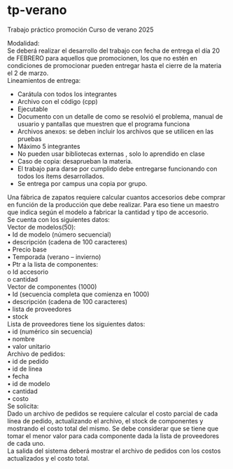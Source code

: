 # tp-verano

Trabajo práctico promoción Curso de verano 2025  
  
Modalidad:  
Se deberá realizar el desarrollo del trabajo con fecha de entrega el día 20 de FEBRERO
para aquellos que promocionen, los que no estén en condiciones de promocionar pueden
entregar hasta el cierre de la materia el 2 de marzo.  
Lineamientos de entrega:  
  - Carátula con todos los integrantes  
  - Archivo con el código (cpp)  
  - Ejecutable  
  - Documento con un detalle de como se resolvió el problema, manual de
  usuario y pantallas que muestren que el programa funciona
  - Archivos anexos: se deben incluir los archivos que se utilicen en las
  pruebas  
  - Máximo 5 integrantes  
  - No pueden usar bibliotecas externas , solo lo aprendido en clase
  - Caso de copia: desaprueban la materia.  
  - El trabajo para darse por cumplido debe entregarse funcionando con todos
  los ítems desarrollados.  
  - Se entrega por campus una copia por grupo.  
  
Una fábrica de zapatos requiere calcular cuantos accesorios debe comprar en función de
la producción que debe realizar. Para eso tiene un maestro que indica según el modelo a
fabricar la cantidad y tipo de accesorio.  
Se cuenta con los siguientes datos:  
Vector de modelos(50):  
• Id de modelo (número secuencial)  
• descripción (cadena de 100 caracteres)  
• Precio base  
• Temporada (verano – invierno)  
• Ptr a la lista de componentes:  
  o Id accesorio  
  o cantidad  
Vector de componentes (1000)  
• Id (secuencia completa que comienza en 1000)  
• descripción (cadena de 100 caracteres)  
• lista de proveedores  
• stock  
Lista de proveedores tiene los siguientes datos:  
• id (numérico sin secuencia)  
• nombre  
• valor unitario  
Archivo de pedidos:  
• id de pedido  
• id de linea  
• fecha  
• id de modelo  
• cantidad  
• costo  
Se solicita:  
Dado un archivo de pedidos se requiere calcular el costo parcial de cada línea de pedido,
actualizando el archivo, el stock de componentes y mostrando el costo total del mismo.
Se debe considerar que se tiene que tomar el menor valor para cada componente dada la
lista de proveedores de cada uno.  
La salida del sistema deberá mostrar el archivo de pedidos con los costos actualizados y
el costo total.  


